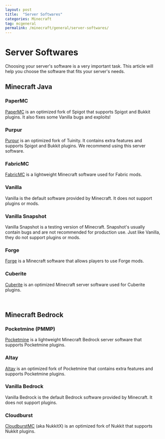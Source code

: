 ```yaml
---
layout: post
title:  "Server Softwares"
categories: Minecraft
tag: mcgeneral
permalink: /minecraft/general/server-softwares/
---
```


# Server Softwares
Choosing your server's software is a very important task. This article will help you choose the software that fits your server's needs.

## Minecraft Java

### PaperMC
[PaperMC](https://papermc.io) is an optimized fork of Spigot that supports Spigot and Bukkit plugins. It also fixes some Vanilla bugs and exploits!

### Purpur
[Purpur](https://purpur.pl3x.net/) is an optimized fork of Tuinity. It contains extra features and supports Spigot and Bukkit plugins. We recommend using this server software.

### FabricMC
[FabricMC](https://fabricmc.net) is a lightweight Minecraft software used for Fabric mods.

### Vanilla
Vanilla is the default software provided by Minecraft. It does not support plugins or mods.

### Vanilla Snapshot
Vanilla Snapshot is a testing version of Minecraft. Snapshot's usually contain bugs and are not recommended for production use. Just like Vanilla, they do not support plugins or mods.

### Forge
[Forge](https://files.minecraftforge.net/net/minecraftforge/forge) is a Minecraft software that allows players to use Forge mods.

### Cuberite 
[Cuberite](https://cuberite.org/) is an optimized Minecraft server software used for Cuberite plugins.

<br>

## Minecraft Bedrock

### Pocketmine (PMMP)
[Pocketmine](https://www.pocketmine.net) is a lightweight Minecraft Bedrock server software that supports Pocketmine plugins.

### Altay
[Altay](https://github.com/TuranicTeam/Altay) is an optimized fork of Pocketmine that contains extra features and supports Pocketmine plugins.

### Vanilla Bedrock
Vanilla Bedrock is the default Bedrock software provided by Minecraft. It does not support plugins.

### Cloudburst
[CloudburstMC](https://cloudburstmc.org) (aka NukkitX) is an optimized fork of Nukkit that supports Nukkit plugins.
